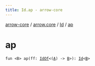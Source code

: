 ```yaml
---
title: Id.ap - arrow-core
---
```


[arrow-core](../../index.html) / [arrow.core](../index.html) / [Id](index.html) / [ap](./ap.html)

# ap

`fun <B> ap(ff: `[`IdOf`](../-id-of.html)`<(`[`A`](index.html#A)`) -> `[`B`](ap.html#B)`>): `[`Id`](index.html)`<`[`B`](ap.html#B)`>`